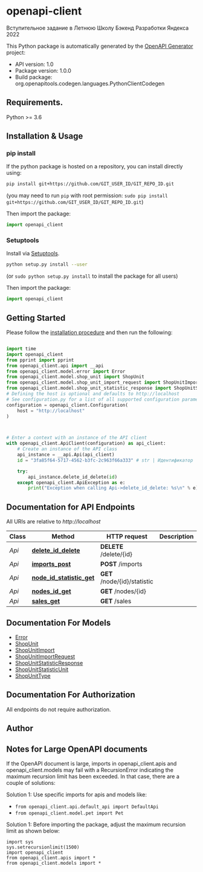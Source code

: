 # openapi-client
Вступительное задание в Летнюю Школу Бэкенд Разработки Яндекса 2022

This Python package is automatically generated by the [OpenAPI Generator](https://openapi-generator.tech) project:

- API version: 1.0
- Package version: 1.0.0
- Build package: org.openapitools.codegen.languages.PythonClientCodegen

## Requirements.

Python >= 3.6

## Installation & Usage
### pip install

If the python package is hosted on a repository, you can install directly using:

```sh
pip install git+https://github.com/GIT_USER_ID/GIT_REPO_ID.git
```
(you may need to run `pip` with root permission: `sudo pip install git+https://github.com/GIT_USER_ID/GIT_REPO_ID.git`)

Then import the package:
```python
import openapi_client
```

### Setuptools

Install via [Setuptools](http://pypi.python.org/pypi/setuptools).

```sh
python setup.py install --user
```
(or `sudo python setup.py install` to install the package for all users)

Then import the package:
```python
import openapi_client
```

## Getting Started

Please follow the [installation procedure](#installation--usage) and then run the following:

```python

import time
import openapi_client
from pprint import pprint
from openapi_client.api import __api
from openapi_client.model.error import Error
from openapi_client.model.shop_unit import ShopUnit
from openapi_client.model.shop_unit_import_request import ShopUnitImportRequest
from openapi_client.model.shop_unit_statistic_response import ShopUnitStatisticResponse
# Defining the host is optional and defaults to http://localhost
# See configuration.py for a list of all supported configuration parameters.
configuration = openapi_client.Configuration(
    host = "http://localhost"
)



# Enter a context with an instance of the API client
with openapi_client.ApiClient(configuration) as api_client:
    # Create an instance of the API class
    api_instance = __api.Api(api_client)
    id = "3fa85f64-5717-4562-b3fc-2c963f66a333" # str | Идентификатор

    try:
        api_instance.delete_id_delete(id)
    except openapi_client.ApiException as e:
        print("Exception when calling Api->delete_id_delete: %s\n" % e)
```

## Documentation for API Endpoints

All URIs are relative to *http://localhost*

Class | Method | HTTP request | Description
------------ | ------------- | ------------- | -------------
*Api* | [**delete_id_delete**](docs/Api.md#delete_id_delete) | **DELETE** /delete/{id} | 
*Api* | [**imports_post**](docs/Api.md#imports_post) | **POST** /imports | 
*Api* | [**node_id_statistic_get**](docs/Api.md#node_id_statistic_get) | **GET** /node/{id}/statistic | 
*Api* | [**nodes_id_get**](docs/Api.md#nodes_id_get) | **GET** /nodes/{id} | 
*Api* | [**sales_get**](docs/Api.md#sales_get) | **GET** /sales | 


## Documentation For Models

 - [Error](docs/Error.md)
 - [ShopUnit](docs/ShopUnit.md)
 - [ShopUnitImport](docs/ShopUnitImport.md)
 - [ShopUnitImportRequest](docs/ShopUnitImportRequest.md)
 - [ShopUnitStatisticResponse](docs/ShopUnitStatisticResponse.md)
 - [ShopUnitStatisticUnit](docs/ShopUnitStatisticUnit.md)
 - [ShopUnitType](docs/ShopUnitType.md)


## Documentation For Authorization

 All endpoints do not require authorization.

## Author




## Notes for Large OpenAPI documents
If the OpenAPI document is large, imports in openapi_client.apis and openapi_client.models may fail with a
RecursionError indicating the maximum recursion limit has been exceeded. In that case, there are a couple of solutions:

Solution 1:
Use specific imports for apis and models like:
- `from openapi_client.api.default_api import DefaultApi`
- `from openapi_client.model.pet import Pet`

Solution 1:
Before importing the package, adjust the maximum recursion limit as shown below:
```
import sys
sys.setrecursionlimit(1500)
import openapi_client
from openapi_client.apis import *
from openapi_client.models import *
```

